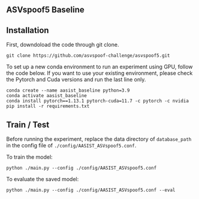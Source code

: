 ## ASVspoof5 Baseline

## Installation

First, downdoload the code through git clone.
```
git clone https://github.com/asvspoof-challenge/asvspoof5.git
```

To set up a new conda environment to run an experiment using GPU, follow the code below.
If you want to use your existing environment, please check the Pytorch and Cuda versions and run the last line only.

```
conda create --name aasist_baseline python=3.9
conda activate aasist_baseline
conda install pytorch==1.13.1 pytorch-cuda=11.7 -c pytorch -c nvidia
pip install -r requirements.txt
```

## Train / Test
Before running the experiment, replace the data directory of `database_path` in the config file of `./config/AASIST_ASVspoof5.conf`.

To train the model:
```
python ./main.py --config ./config/AASIST_ASVspoof5.conf
```

To evaluate the saved model:
```
python ./main.py --config ./config/AASIST_ASVspoof5.conf --eval
```
